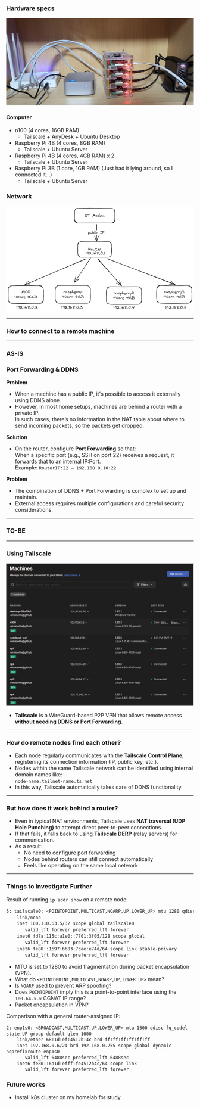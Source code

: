 ### Hardware specs  
![alt text](./figure/image-2.png)

#### Computer
- n100 (4 cores, 16GB RAM)  
  - Tailscale + AnyDesk + Ubuntu Desktop  
- Raspberry Pi 4B (4 cores, 8GB RAM)  
  - Tailscale + Ubuntu Server  
- Raspberry Pi 4B (4 cores, 4GB RAM) x 2  
  - Tailscale + Ubuntu Server  
- Raspberry Pi 3B (1 core, 1GB RAM) (Just had it lying around, so I connected it...)  
  - Tailscale + Ubuntu Server  


### Network
![alt text](./figure/image.png)

---

### How to connect to a remote machine

---

### AS-IS

### Port Forwarding & DDNS

**Problem**  
- When a machine has a public IP, it's possible to access it externally using DDNS alone.  
- However, in most home setups, machines are behind a router with a private IP.  
  In such cases, there’s no information in the NAT table about where to send incoming packets, so the packets get dropped.

**Solution**  
- On the router, configure **Port Forwarding** so that:  
  When a specific port (e.g., SSH on port 22) receives a request, it forwards that to an internal IP:Port.  
  Example: `RouterIP:22 → 192.168.0.10:22`

**Problem**  
- The combination of DDNS + Port Forwarding is complex to set up and maintain.  
- External access requires multiple configurations and careful security considerations.

---

### TO-BE

---

### Using Tailscale
![alt text](./figure/image-1.png)  

- **Tailscale** is a WireGuard-based P2P VPN that allows remote access **without needing DDNS or Port Forwarding**.

---

### How do remote nodes find each other?

- Each node regularly communicates with the **Tailscale Control Plane**, registering its connection information (IP, public key, etc.).
- Nodes within the same Tailscale network can be identified using internal domain names like:  
  `node-name.tailnet-name.ts.net`
- In this way, Tailscale automatically takes care of DDNS functionality.

---

### But how does it work behind a router?

- Even in typical NAT environments, Tailscale uses **NAT traversal (UDP Hole Punching)** to attempt direct peer-to-peer connections.
- If that fails, it falls back to using **Tailscale DERP** (relay servers) for communication.
- As a result:
  - No need to configure port forwarding
  - Nodes behind routers can still connect automatically
  - Feels like operating on the same local network

---

### Things to Investigate Further

Result of running `ip addr show` on a remote node:
```bash
5: tailscale0: <POINTOPOINT,MULTICAST,NOARP,UP,LOWER_UP> mtu 1280 qdisc fq_codel state UNKNOWN group default qlen 500
    link/none
    inet 100.110.63.5/32 scope global tailscale0
       valid_lft forever preferred_lft forever
    inet6 fd7a:115c:a1e0::7701:3f05/128 scope global
       valid_lft forever preferred_lft forever
    inet6 fe80::1697:b603:73ae:e74d/64 scope link stable-privacy
       valid_lft forever preferred_lft forever
```

- MTU is set to 1280 to avoid fragmentation during packet encapsulation (VPN).  
- What do `<POINTOPOINT,MULTICAST,NOARP,UP,LOWER_UP>` mean?  
- Is `NOARP` used to prevent ARP spoofing?  
- Does `POINTOPOINT` imply this is a point-to-point interface using the `100.64.x.x` CGNAT IP range?  
- Packet encapsulation in VPN?

Comparison with a general router-assigned IP:
```
2: enp1s0: <BROADCAST,MULTICAST,UP,LOWER_UP> mtu 1500 qdisc fq_codel state UP group default qlen 1000
    link/ether 68:1d:ef:45:2b:4c brd ff:ff:ff:ff:ff:ff
    inet 192.168.0.6/24 brd 192.168.0.255 scope global dynamic noprefixroute enp1s0
       valid_lft 6488sec preferred_lft 6488sec
    inet6 fe80::6a1d:efff:fe45:2b4c/64 scope link
       valid_lft forever preferred_lft forever
```

### Future works
- Install k8s cluster on my homelab for study
